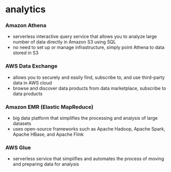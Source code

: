 # analytics
### Amazon Athena
- serverless interactive query service that allows you to analyze large number of data directly in Amazon S3 using SQL
- no need to set up or manage infrastructure, simply point Athena to data stored in S3
### AWS Data Exchange
- allows you to securely and easily find, subscribe to, and use third-party data in AWS cloud
- browse and discover data products from data marketplace, subscribe to data products
### Amazon EMR (Elastic MapReduce)
- big data platform that simplifies the processing and analysis of large datasets
- uses open-source frameworks such as Apache Hadoop, Apache Spark, Apache HBase, and Apache Flink
### AWS Glue
- serverless service that simplifies and automates the process of moving and preparing data for analysis